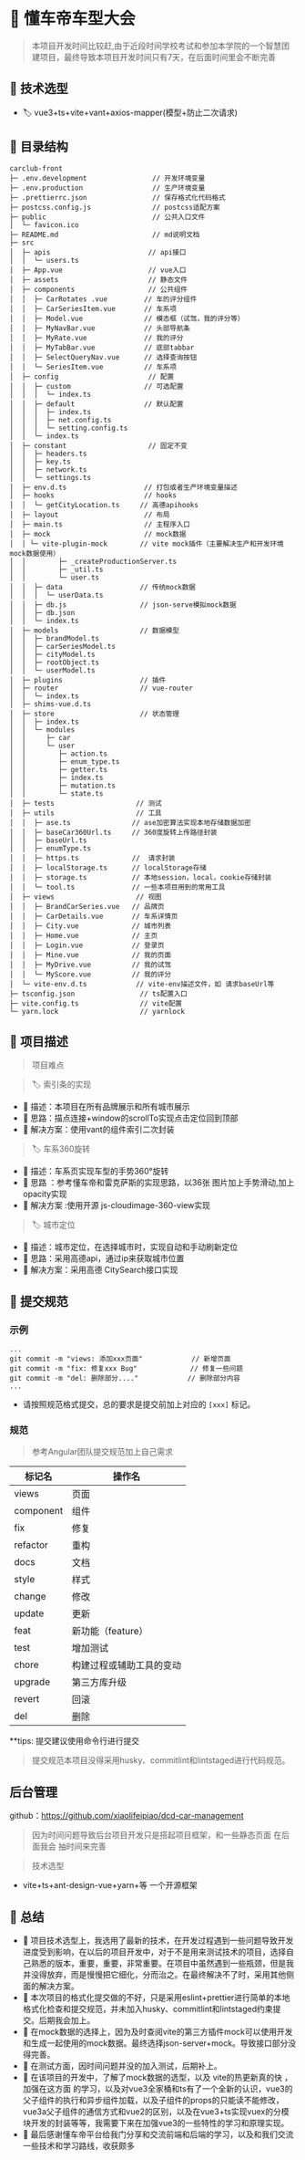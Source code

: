 <!--
 * @Author: xiaolifeipiao
 * @Description: 
 * @version: 0.0.0
 * @Date: 2021-07-07 14:21:29
 * @LastEditTime: 2021-07-18 15:14:00
 * @LastEditors: xiaolifeipiao
 * @FilePath: \README.md
-->

# 🚗 懂车帝车型大会

>本项目开发时间比较赶,由于近段时间学校考试和参加本学院的一个智慧团建项目，最终导致本项目开发时间只有7天，在后面时间里会不断完善

## 📗 技术选型

* 🏷️ vue3+ts+vite+vant+axios-mapper(模型+防止二次请求)

## 📔 目录结构

```
carclub-front
├─ .env.development                // 开发环境变量
├─ .env.production                 // 生产环境变量
├─ .prettierrc.json                // 保存格式化代码格式
├─ postcss.config.js               // postcss适配方案
├─ public                          // 公共入口文件
│  └─ favicon.ico
├─ README.md                       // md说明文档
├─ src                          
│  ├─ apis                        // api接口
│  │  └─ users.ts              
│  ├─ App.vue                     // vue入口   
│  ├─ assets                      // 静态文件
│  ├─ components                  // 公共组件
│  │  ├─ CarRotates .vue         // 车的评分组件
│  │  ├─ CarSeriesItem.vue       // 车系项
│  │  ├─ Model.vue               // 模态框（试驾，我的评分等）
│  │  ├─ MyNavBar.vue            // 头部导航条
│  │  ├─ MyRate.vue              // 我的评分
│  │  ├─ MyTabBar.vue            // 底部tabbar
│  │  ├─ SelectQueryNav.vue      // 选择查询按钮
│  │  └─ SeriesItem.vue          // 车系项
│  ├─ config                      // 配置
│  │  ├─ custom                  // 可选配置
│  │  │  └─ index.ts
│  │  ├─ default                 // 默认配置
│  │  │  ├─ index.ts
│  │  │  ├─ net.config.ts
│  │  │  └─ setting.config.ts
│  │  └─ index.ts
│  ├─ constant                    // 固定不变
│  │  ├─ headers.ts
│  │  ├─ key.ts
│  │  ├─ network.ts
│  │  └─ settings.ts
│  ├─ env.d.ts                   // 打包或者生产环境变量描述
│  ├─ hooks                      // hooks
│  │  └─ getCityLocation.ts     // 高德apihooks
│  ├─ layout                     // 布局
│  ├─ main.ts                    // 主程序入口
│  ├─ mock                       // mock数据
│  │ └─ vite-plugin-mock        // vite mock插件（主要解决生产和开发环境mock数据使用）
│  │        ├─ _createProductionServer.ts
│  │        ├─ _util.ts
│  │        └─ user.ts
│  │  ├─ data                   // 传统mock数据
│  │  │  └─ userData.ts
│  │  ├─ db.js                  // json-serve模拟mock数据
│  │  ├─ db.json
│  │  └─ index.ts
│  ├─ models                    // 数据模型
│  │  ├─ brandModel.ts
│  │  ├─ carSeriesModel.ts
│  │  ├─ cityModel.ts
│  │  ├─ rootObject.ts
│  │  └─ userModel.ts
│  ├─ plugins                   // 插件
│  ├─ router                    // vue-router
│  │  └─ index.ts
│  ├─ shims-vue.d.ts                  
│  ├─ store                     // 状态管理
│  │  ├─ index.ts
│  │  └─ modules
│  │     ├─ car
│  │     └─ user
│  │        ├─ action.ts
│  │        ├─ enum_type.ts
│  │        ├─ getter.ts
│  │        ├─ index.ts
│  │        ├─ mutation.ts
│  │        └─ state.ts
│  ├─ tests                    // 测试
│  ├─ utils                    // 工具
│  │  ├─ ase.ts               // ase加密算法实现本地存储数据加密
│  │  ├─ baseCar360Url.ts     // 360度旋转上传路径封装
│  │  ├─ baseUrl.ts      
│  │  ├─ enumType.ts        
│  │  ├─ https.ts             //  请求封装
│  │  ├─ localStorage.ts      // localStorage存储
│  │  ├─ storage.ts           // 本地session，local，cookie存储封装
│  │  └─ tool.ts              // 一些本项目用到的常用工具
│  ├─ views                    // 视图
│  │  ├─ BrandCarSeries.vue   // 品牌页
│  │  ├─ CarDetails.vue       // 车系详情页 
│  │  ├─ City.vue             // 城市列表
│  │  ├─ Home.vue             // 主页
│  │  ├─ Login.vue            // 登录页
│  │  ├─ Mine.vue             // 我的页面
│  │  ├─ MyDrive.vue          // 我的试驾
│  │  └─ MyScore.vue          // 我的评分
│  └─ vite-env.d.ts            // vite-env描述文件，如 请求baseUrl等
├─ tsconfig.json                // ts配置入口
├─ vite.config.ts               // vite配置
└─ yarn.lock                    // yarnlock 

```

## 📘 项目描述

>项目难点

> 🏷️ 索引条的实现

* 🔖 描述：本项目在所有品牌展示和所有城市展示
* 🔖 思路：描点连接+window的scrollTo实现点击定位回到顶部
* 🔖 解决方案：使用vant的组件索引二次封装

> 🏷️ 车系360旋转

* 🔖 描述：车系页实现车型的手势360°旋转
* 🔖 思路 ：参考懂车帝和雷克萨斯的实现思路，以36张 图片加上手势滑动,加上opacity实现
* 🔖 解决方案 :使用开源 js-cloudimage-360-view实现
  
> 🏷️ 城市定位

* 🔖 描述：城市定位，在选择城市时，实现自动和手动刷新定位
* 🔖 思路：采用高德api，通过ip来获取城市位置
* 🔖 解决方案：采用高德 CitySearch接口实现
  

## 📒 提交规范

### 示例

```git
...
git commit -m "views: 添加xxx页面"            // 新增页面
git commit -m "fix: 修复xxx Bug"             // 修复一些问题
git commit -m "del: 删除部分...."            // 删除部分内容
...
```

* 请按照规范格式提交，总的要求是提交前加上对应的 `[xxx]` 标记。

### 规范

> 参考Angular团队提交规范加上自己需求 

标记名  | 操作名
------------- | -------------
views  | 页面
component  | 组件
fix |   修复
refactor    |   重构
docs    |   文档
style   |   样式
change  |   修改
update  |   更新
feat | 新功能（feature）
test | 增加测试
chore | 构建过程或辅助工具的变动
upgrade |第三方库升级
revert | 回滚
del | 删除

**tips: 提交建议使用命令行进行提交

>提交规范本项目没得采用husky、commitlint和lintstaged进行代码规范。

## 后台管理

github：https://github.com/xiaolifeipiao/dcd-car-management

> 因为时间问题导致后台项目开发只是搭起项目框架，和一些静态页面
> 在后面我会 抽时间来完善

>技术选型
* vite+ts+ant-design-vue+yarn+等 一个开源框架

## 📙 总结

* 🔖 项目技术选型上，我选用了最新的技术，在开发过程遇到一些问题导致开发进度受到影响，在以后的项目开发中，对于不是用来测试技术的项目，选择自己熟悉的版本，重要，重要，非常重要。在项目中虽然遇到一些瓶颈，但是我并没得放弃，而是慢慢把它细化，分而治之。在最终解决不了时，采用其他侧面的解决方案。
* 🔖 本次项目的格式化提交做的不好，只是采用eslint+prettier进行简单的本地格式化检查和提交规范，并未加入husky、commitlint和lintstaged约束提交。后期我会加上。
* 🔖 在mock数据的选择上，因为及时查阅vite的第三方插件mock可以使用开发和生成一起使用的mock数据。最终选择json-server+mock。导致接口部分没得完善。
* 🔖 在测试方面，因时间问题并没的加入测试，后期补上。
* 🔖 在该项目的开发中，了解了mock数据的选型，以及 vite的热更新真的快 ，加强在这方面 的学习，以及对vue3全家桶和ts有了一个全新的认识，vue3的父子组件的执行和异步组件加载，以及子组件的props的只能读不能修改，vue3a父子组件的通信方式和vue2的区别，以及在vue3+ts实现vuex的分模块开发的封装等等，我需要下来在加强vue3的一些特性的学习和原理实现。
* 🔖  最后感谢懂车帝平台给我门分享和交流前端和后端的学习，以及和我们交流一些技术和学习路线，收获颇多
